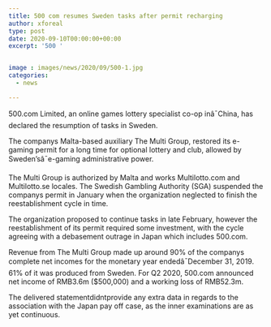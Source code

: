 ```yaml
---
title: 500 com resumes Sweden tasks after permit recharging
author: xforeal 
type: post
date: 2020-09-10T00:00:00+00:00
excerpt: '500 '


image : images/news/2020/09/500-1.jpg
categories:
  - news

---
```

500.com Limited, an online games lottery specialist co-op inâ¯China, has declared the resumption of tasks in Sweden. 

The companys Malta-based auxiliary The Multi Group, restored its e-gaming permit for a long time for optional lottery and club, allowed by Sweden&#8217;sâ¯e-gaming administrative power.<span data-ccp-props='{"134233117":true,"134233118":true,"201341983":0,"335559740":240}' /> 

<span data-contrast="auto">The Multi Group is authorized by Malta and works Multilotto.com and Multilotto.se locales. The Swedish Gambling Authority (SGA) suspended the companys permit in January when the organization neglected to finish the reestablishment cycle in time. </span>

The organization proposed to continue tasks in late February, however the reestablishment of its permit required some investment, with the cycle agreeing with a debasement outrage in Japan which includes 500.com.<span data-ccp-props='{"134233117":true,"134233118":true,"201341983":0,"335559740":240}' /> 

<span data-contrast="auto">Revenue from The Multi Group made up around 90&percnt; of the companys complete net incomes for the monetary year endedâ¯December 31, 2019. 61&percnt; of it was produced from Sweden. For Q2 2020, 500.com announced net income of RMB3.6m ($500,000) and a working loss of RMB52.3m. </span>

<span data-contrast="auto">The delivered statementdidntprovide any extra data in regards to the association with the Japan pay off case, as the inner examinations are as yet continuous. </span><span data-ccp-props='{"134233117":true,"134233118":true,"201341983":0,"335559740":240}' />